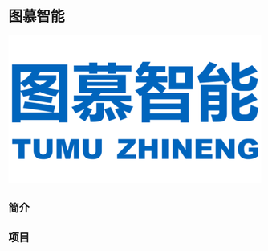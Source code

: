 # 图慕智能

<p align="center"> <img alt="Logo" src="https://github.com/tumuzhineng/.github/blob/main/profile/logo.png", width = "zoom:60%"></p>

## 简介

## 项目

